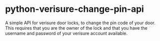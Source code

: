 # python-verisure-change-pin-api
A simple API for verisure door locks, to change the pin code of your door. This requires that you are the owner of the lock and that you have the username and password of your verisure account available.
